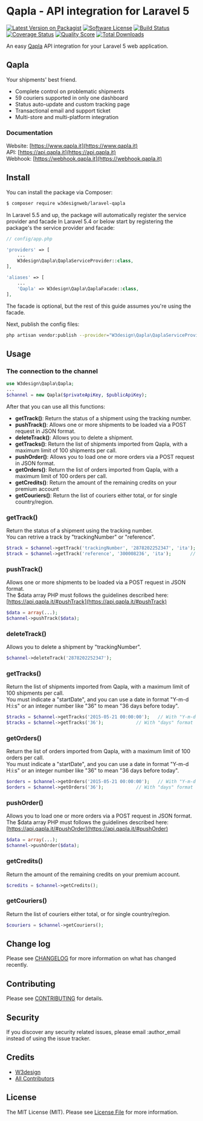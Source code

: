 # Qapla - API integration for Laravel 5

[![Latest Version on Packagist][ico-version]][link-packagist]
[![Software License][ico-license]](LICENSE.md)
[![Build Status][ico-travis]][link-travis]
[![Coverage Status][ico-scrutinizer]][link-scrutinizer]
[![Quality Score][ico-code-quality]][link-code-quality]
[![Total Downloads][ico-downloads]][link-downloads]

An easy [Qapla](https://www.qapla.it/) API integration for your Laravel 5 web application.

## Qapla
Your shipments' best friend.
- Complete control on problematic shipments
- 59 couriers supported in only one dashboard
- Status auto-update and custom tracking page
- Transactional email and support ticket
- Multi-store and multi-platform integration

### 	Documentation
Website: [https://www.qapla.it](https://www.qapla.it)<br>
API: [https://api.qapla.it](https://api.qapla.it)<br>
Webhook: [https://webhook.qapla.it](https://webhook.qapla.it)

## Install

You can install the package via Composer:

``` bash
$ composer require w3designweb/laravel-qapla
```
In Laravel 5.5 and up, the package will automatically register the service provider and facade
In Laravel 5.4 or below start by registering the package's the service provider and facade:

``` php
// config/app.php

'providers' => [
    ...
    W3design\Qapla\QaplaServiceProvider::class,
],

'aliases' => [
    ...
    'Qapla' => W3design\Qapla\QaplaFacade::class,
],
```
The facade is optional, but the rest of this guide assumes you're using the facade.

Next, publish the config files:

``` bash
php artisan vendor:publish --provider="W3design\Qapla\QaplaServiceProvider" --tag="config"
```

## Usage
### The connection to the channel
``` php
use W3design\Qapla\Qapla;
...
$channel = new Qapla($privateApiKey, $publicApiKey);
```

After that you can use all this functions:
- **getTrack()**: Return the status of a shipment using the tracking number.
- **pushTrack()**: Allows one or more shipments to be loaded via a POST request in JSON format.
- **deleteTrack()**: Allows you to delete a shipment.
- **getTracks()**: Return the list of shipments imported from Qapla, with a maximum limit of 100 shipments per call.
- **pushOrder()**: Allows you to load one or more orders via a POST request in JSON format.
- **getOrders()**: Return the list of orders imported from Qapla, with a maximum limit of 100 orders per call.
- **getCredits()**: Return the amount of the remaining credits on your premium account
- **getCouriers()**: Return the list of couriers either total, or for single country/region.

### getTrack()
Return the status of a shipment using the tracking number.<br>
You can retrive a track by "trackingNumber" or "reference".
``` php
$track = $channel->getTrack('trackingNumber', '2878202252347', 'ita');	// by "trackingNumber"
$track = $channel->getTrack('reference', '300008236', 'ita');		// by "reference"
```

### pushTrack()
Allows one or more shipments to be loaded via a POST request in JSON format.<br>
The $data array PHP must follows the guidelines described here: [https://api.qapla.it/#pushTrack](https://api.qapla.it/#pushTrack)
``` php
$data = array(...);
$channel->pushTrack($data);
```

### deleteTrack()
Allows you to delete a shipment by "trackingNumber".
``` php
$channel->deleteTrack('2878202252347');
```

### getTracks()
Return the list of shipments imported from Qapla, with a maximum limit of 100 shipments per call.<br>
You must indicate a "startDate", and you can use a date in format "Y-m-d H:i:s" or an integer number like "36" to mean "36 days before today".
``` php
$tracks = $channel->getTracks('2015-05-21 00:00:00');	// With "Y-m-d H:i:s" format
$tracks = $channel->getTracks('36');			// With "days" format
```

### getOrders()
Return the list of orders imported from Qapla, with a maximum limit of 100 orders per call.<br>
You must indicate a "startDate", and you can use a date in format "Y-m-d H:i:s" or an integer number like "36" to mean "36 days before today".
``` php
$orders = $channel->getOrders('2015-05-21 00:00:00');	// With "Y-m-d H:i:s" format
$orders = $channel->getOrders('36');			// With "days" format
```

### pushOrder()
Allows you to load one or more orders via a POST request in JSON format.<br>
The $data array PHP must follows the guidelines described here: [https://api.qapla.it/#pushOrder](https://api.qapla.it/#pushOrder)
``` php
$data = array(...);
$channel->pushOrder($data);
```

### getCredits()
Return the amount of the remaining credits on your premium account.
``` php
$credits = $channel->getCredits();
```

### getCouriers()
Return the list of couriers either total, or for single country/region.
``` php
$couriers = $channel->getCouriers();
```

## Change log

Please see [CHANGELOG](CHANGELOG.md) for more information on what has changed recently.

## Contributing

Please see [CONTRIBUTING](CONTRIBUTING.md) for details.

## Security

If you discover any security related issues, please email :author_email instead of using the issue tracker.

## Credits

- [W3design][link-author]
- [All Contributors][link-contributors]

## License

The MIT License (MIT). Please see [License File](LICENSE.md) for more information.

[ico-version]: https://img.shields.io/packagist/v/w3designweb/laravel-qapla.svg?style=flat-square
[ico-license]: https://img.shields.io/badge/license-MIT-brightgreen.svg?style=flat-square
[ico-travis]: https://img.shields.io/travis/w3designweb/laravel-qapla/master.svg?style=flat-square
[ico-scrutinizer]: https://img.shields.io/scrutinizer/coverage/g/w3designweb/laravel-qapla.svg?style=flat-square
[ico-code-quality]: https://img.shields.io/scrutinizer/g/w3designweb/laravel-qapla.svg?style=flat-square
[ico-downloads]: https://img.shields.io/packagist/dt/w3designweb/laravel-qapla.svg?style=flat-square

[link-packagist]: https://packagist.org/packages/w3designweb/laravel-qapla
[link-travis]: https://travis-ci.org/w3designweb/laravel-qapla
[link-scrutinizer]: https://scrutinizer-ci.com/g/w3designweb/laravel-qapla/code-structure
[link-code-quality]: https://scrutinizer-ci.com/g/w3designweb/laravel-qapla
[link-downloads]: https://packagist.org/packages/w3designweb/laravel-qapla
[link-author]: https://github.com/w3designweb
[link-contributors]: ../../contributors
